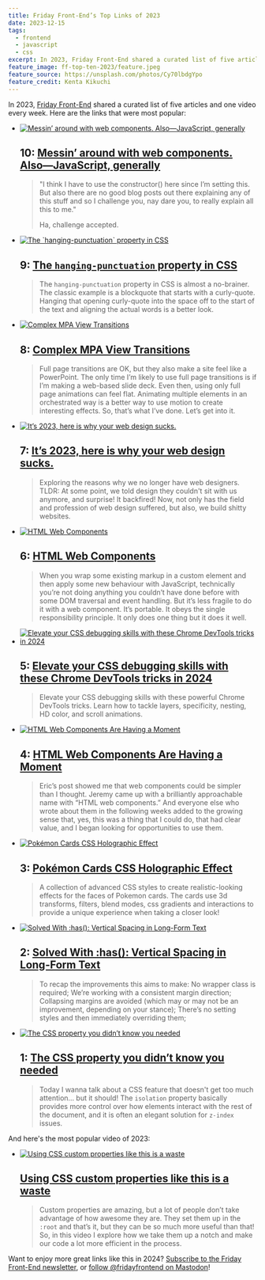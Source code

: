 ```yaml
---
title: Friday Front-End’s Top Links of 2023
date: 2023-12-15
tags:
  - frontend
  - javascript
  - css
excerpt: In 2023, Friday Front-End shared a curated list of five articles and one video every week. Here are the links that were most popular.
feature_image: ff-top-ten-2023/feature.jpeg
feature_source: https://unsplash.com/photos/Cy70lbdgYpo
feature_credit: Kenta Kikuchi
---
```


In 2023, [Friday Front-End](https://fridayfrontend.com/) shared a curated list of five articles and one video every week. Here are the links that were most popular:

<ul class="media-list">
<li class="media-list__item">
<div class="media-list__media">

[<img src="{{ 'ff-top-ten-2023/web-component-and-somehow-also-js-101.jpeg' | imgPath }}" alt="Messin’ around with web components. Also—JavaScript, generally">](https://www.leereamsnyder.com/web-component-and-somehow-also-js-101)

</div>
<div class="media-list__content">

## 10: [Messin’ around with web components. Also—JavaScript, generally](https://www.leereamsnyder.com/web-component-and-somehow-also-js-101)

> "I think I have to use the constructor() here since I’m setting this. But also there are no good blog posts out there explaining any of this stuff and so I challenge you, nay dare you, to really explain all this to me."
>
> Ha, challenge accepted.

</div>
</li>
<li class="media-list__item">
<div class="media-list__media">

[<img src="{{ 'ff-top-ten-2023/hanging-punctuation.jpeg' | imgPath }}" alt="The `hanging-punctuation` property in CSS">](https://chriscoyier.net/2023/11/27/the-hanging-punctuation-property-in-css/)

</div>
<div class="media-list__content">

## 9: [The `hanging-punctuation` property in CSS](https://chriscoyier.net/2023/11/27/the-hanging-punctuation-property-in-css/)

> The `hanging-punctuation` property in CSS is almost a no-brainer. The classic example is a blockquote that starts with a curly-quote. Hanging that opening curly-quote into the space off to the start of the text and aligning the actual words is a better look.

</div>
</li>
<li class="media-list__item">
<div class="media-list__media">

[<img src="{{ 'ff-top-ten-2023/complex-mpa-view-transitions.jpeg' | imgPath }}" alt="Complex MPA View Transitions">](https://tylergaw.com/blog/complex-mpa-view-transitions/)

</div>
<div class="media-list__content">

## 8: [Complex MPA View Transitions](https://tylergaw.com/blog/complex-mpa-view-transitions/)

> Full page transitions are OK, but they also make a site feel like a PowerPoint. The only time I’m likely to use full page transitions is if I’m making a web-based slide deck. Even then, using only full page animations can feel flat. Animating multiple elements in an orchestrated way is a better way to use motion to create interesting effects. So, that’s what I’ve done. Let’s get into it.

</div>
</li>
<li class="media-list__item">
<div class="media-list__media">

[<img src="{{ 'ff-top-ten-2023/here-is-why-your-design-sucks.png' | imgPath }}" alt="It’s 2023, here is why your web design sucks.">](https://heather-buchel.com/blog/2023/10/why-your-web-design-sucks/)

</div>
<div class="media-list__content">

## 7: [It’s 2023, here is why your web design sucks.](https://heather-buchel.com/blog/2023/10/why-your-web-design-sucks/)

> Exploring the reasons why we no longer have web designers. TLDR: At some point, we told design they couldn't sit with us anymore, and surprise! It backfired! Now, not only has the field and profession of web design suffered, but also, we build shitty websites.

</div>
</li>
<li class="media-list__item">
<div class="media-list__media">

[<img src="{{ 'ff-top-ten-2023/html-web-components-adactio.png' | imgPath }}" alt="HTML Web Components">](https://adactio.com/journal/20618)

</div>
<div class="media-list__content">

## 6: [HTML Web Components](https://adactio.com/journal/20618)

> When you wrap some existing markup in a custom element and then apply some new behaviour with JavaScript, technically you’re not doing anything you couldn’t have done before with some DOM traversal and event handling. But it’s less fragile to do it with a web component. It’s portable. It obeys the single responsibility principle. It only does one thing but it does it well.

</div>
</li>
<li class="media-list__item">
<div class="media-list__media">

[<img src="{{ 'ff-top-ten-2023/chrome-devtools.webp' | imgPath }}" alt="Elevate your CSS debugging skills with these Chrome DevTools tricks in 2024">](https://utilitybend.com/blog/elevate-your-css-debugging-skills-with-these-chrome-devtools-tricks-in-2024/)

</div>
<div class="media-list__content">

## 5: [Elevate your CSS debugging skills with these Chrome DevTools tricks in 2024](https://utilitybend.com/blog/elevate-your-css-debugging-skills-with-these-chrome-devtools-tricks-in-2024/)

> Elevate your CSS debugging skills with these powerful Chrome DevTools tricks. Learn how to tackle layers, specificity, nesting, HD color, and scroll animations.

</div>
</li>
<li class="media-list__item">
<div class="media-list__media">

[<img src="{{ 'ff-top-ten-2023/html-web-components.png' | imgPath }}" alt="HTML Web Components Are Having a Moment">](https://cloudfour.com/thinks/html-web-components-are-having-a-moment/)

</div>
<div class="media-list__content">

## 4: [HTML Web Components Are Having a Moment](https://cloudfour.com/thinks/html-web-components-are-having-a-moment/)

> Eric’s post showed me that web components could be simpler than I thought. Jeremy came up with a brilliantly approachable name with “HTML web components.” And everyone else who wrote about them in the following weeks added to the growing sense that, yes, this was a thing that I could do, that had clear value, and I began looking for opportunities to use them.

</div>
</li>
<li class="media-list__item">
<div class="media-list__media">

[<img src="{{ 'ff-top-ten-2023/pokemon.png' | imgPath }}" alt="Pokémon Cards CSS Holographic Effect">](https://poke-holo.simey.me/)

</div>
<div class="media-list__content">

## 3: [Pokémon Cards CSS Holographic Effect](https://poke-holo.simey.me/)

> A collection of advanced CSS styles to create realistic-looking effects for the faces of Pokemon cards. The cards use 3d transforms, filters, blend modes, css gradients and interactions to provide a unique experience when taking a closer look!

</div>
</li>
<li class="media-list__item">
<div class="media-list__media">

[<img src="{{ 'ff-top-ten-2023/solved-with-has.jpeg' | imgPath }}" alt="Solved With :has(): Vertical Spacing in Long-Form Text">](https://css-tricks.com/solved-with-has-vertical-spacing-in-long-form-text/)

</div>
<div class="media-list__content">

## 2: [Solved With :has(): Vertical Spacing in Long-Form Text](https://css-tricks.com/solved-with-has-vertical-spacing-in-long-form-text/)

> To recap the improvements this aims to make: No wrapper class is required; We’re working with a consistent margin direction; Collapsing margins are avoided (which may or may not be an improvement, depending on your stance); There’s no setting styles and then immediately overriding them;

</div>
</li>
<li class="media-list__item">
<div class="media-list__media">

[<img src="{{ 'ff-top-ten-2023/the-css-property-you-didnt-know-you-needed.png' | imgPath }}" alt="The CSS property you didn’t know you needed">](https://dev.to/francescovetere/the-css-property-you-didnt-know-you-needed-3fk0)

</div>
<div class="media-list__content">

## 1: [The CSS property you didn’t know you needed](https://dev.to/francescovetere/the-css-property-you-didnt-know-you-needed-3fk0)

> Today I wanna talk about a CSS feature that doesn't get too much attention… but it should! The `isolation` property basically provides more control over how elements interact with the rest of the document, and it is often an elegant solution for `z-index` issues.

</div>
</li>
</ul>

And here's the most popular video of 2023:

<ul class="media-list">
<li class="media-list__item">
<div class="media-list__media">

[<img src="{{ 'ff-top-ten-2023/custom-properties.jpeg' | imgPath }}" alt="Using CSS custom properties like this is a waste">](https://www.youtube.com/watch?v=_2LwjfYc1x8)

</div>
<div class="media-list__content">

## [Using CSS custom properties like this is a waste](https://www.youtube.com/watch?v=_2LwjfYc1x8)

> Custom properties are amazing, but a lot of people don’t take advantage of how awesome they are. They set them up in the `:root` and that’s it, but they can be so much more useful than that! So, in this video I explore how we take them up a notch and make our code a lot more efficient in the process.

</div>
</li>
</ul>

Want to enjoy more great links like this in 2024? [Subscribe to the Friday Front-End newsletter](https://fridayfrontend.com/), or [follow @fridayfrontend on Mastodon](https://hachyderm.io/@fridayfrontend)!
